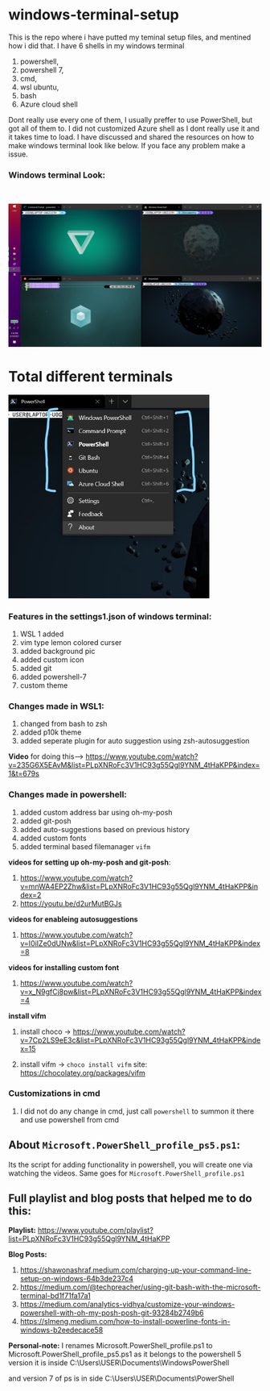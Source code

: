 # windows-terminal-setup
This is the repo where i have putted my teminal setup files, and mentined how i did that. I have 6 shells in my windows terminal 
1. powershell,
2. powershell 7,
3. cmd,
4. wsl ubuntu,
5. bash
6. Azure cloud shell


Dont really use every one of them, I usually preffer to use PowerShell, but got all of them to. I did not customized Azure shell as I dont really use it and it takes time to load. I have discussed and shared the resources on how to make windows terminal look like below. If you face any problem make a issue.

### Windows terminal Look:
<br>
<pre>
<img src="images/3.png" width="900"> <img src="images/2.png" width="900"> <img src="images/1.png" width="900">
</pre>

# Total different terminals
<img src="images/4.jpg" width="400">

### Features in the settings1.json of windows terminal:
1. WSL 1 added 
2. vim type lemon colored curser
3. added background pic 
4. added custom icon
5. added git
6. added powershell-7
7. custom theme

### Changes made in WSL1:
1. changed from bash to zsh
2. added p10k theme
3. added seperate plugin for auto suggestion using zsh-autosuggestion

**Video** for doing this--> https://www.youtube.com/watch?v=235G6X5EAvM&list=PLpXNRoFc3V1HC93g55Qgl9YNM_4tHaKPP&index=1&t=679s

### Changes made in powershell:
1. added custom address bar using oh-my-posh
2. added git-posh
3. added auto-suggestions based on previous history
4. added custom fonts
5. added terminal based filemanager `vifm`

**videos for setting up oh-my-posh and git-posh**:
1. https://www.youtube.com/watch?v=mnWA4EP2Zhw&list=PLpXNRoFc3V1HC93g55Qgl9YNM_4tHaKPP&index=2
2. https://youtu.be/d2urMutBGJs

**videos for enableing autosuggestions**
1. https://www.youtube.com/watch?v=I0iIZe0dUNw&list=PLpXNRoFc3V1HC93g55Qgl9YNM_4tHaKPP&index=8

**videos for installing custom font**
1. https://www.youtube.com/watch?v=x_N9gfCj8pw&list=PLpXNRoFc3V1HC93g55Qgl9YNM_4tHaKPP&index=4

**install vifm**
1. install choco -> https://www.youtube.com/watch?v=7Cp2LS9eE3c&list=PLpXNRoFc3V1HC93g55Qgl9YNM_4tHaKPP&index=15

2. install vifm -> `choco install vifm` site: https://chocolatey.org/packages/vifm

### Customizations in cmd
1. I did not do any change in cmd, just call `powershell` to summon it there and use powershell from cmd

## About `Microsoft.PowerShell_profile_ps5.ps1`:
Its the script for adding functionality in powershell, you will create one via watching the videos.
Same goes for `Microsoft.PowerShell_profile.ps1`

## Full playlist and blog posts that helped me to do this:
**Playlist:** https://www.youtube.com/playlist?list=PLpXNRoFc3V1HC93g55Qgl9YNM_4tHaKPP

**Blog Posts:**
1. https://shawonashraf.medium.com/charging-up-your-command-line-setup-on-windows-64b3de237c4
2. https://medium.com/@techpreacher/using-git-bash-with-the-microsoft-terminal-bd1f71fa17a1
3. https://medium.com/analytics-vidhya/customize-your-windows-powershell-with-oh-my-posh-posh-git-93284b2749b6
4. https://slmeng.medium.com/how-to-install-powerline-fonts-in-windows-b2eedecace58


**Personal-note:** I renames Microsoft.PowerShell_profile.ps1 to Microsoft.PowerShell_profile_ps5.ps1 as it belongs to the powershell 5 version it is inside C:\Users\USER\Documents\WindowsPowerShell

and version 7 of ps is in side C:\Users\USER\Documents\PowerShell
